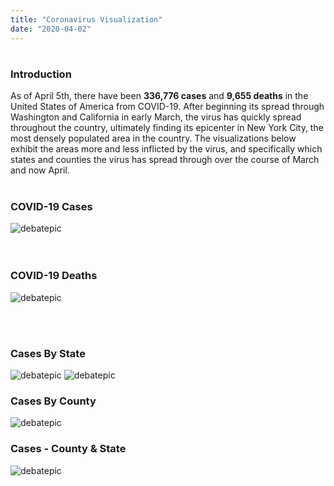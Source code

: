 ```yaml
---
title: "Coronavirus Visualization"
date: "2020-04-02"
---
```

#
### Introduction
As of April 5th, there have been **336,776 cases** and **9,655 deaths** in the United States of America from COVID-19. After beginning its spread through Washington and California in early March, the virus has quickly spread throughout the country, ultimately finding its epicenter in New York City, the most densely populated area in the country. The visualizations below exhibit the areas more and less inflicted by the virus, and specifically which states and counties the virus has spread through over the course of March and now April.
<br/><br/>
### COVID-19 Cases
![debatepic](/Plots/COVIDPlots/Apr03_cases.png "Logo Title Text 1")  
<br/><br/>
### COVID-19 Deaths
![debatepic](/Plots/COVIDPlots/Apr03_deaths.png "Logo Title Text 1")

<br/><br/>
### Cases By State

![debatepic](/Plots/COVIDPlots/percentofcases.png "Logo Title Text 1")
![debatepic](/Plots/COVIDPlots/ST-bar-ani.gif "Logo Title Text 1")


### Cases By County

![debatepic](/Plots/COVIDPlots/CTY-bar-ani.gif "Logo Title Text 1")


### Cases - County & State
![debatepic](/Plots/COVIDPlots/STandCTY-bar-ani.gif "Logo Title Text 1")